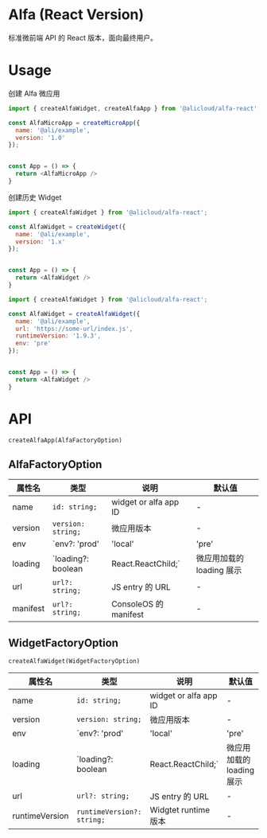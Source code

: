 # Alfa (React Version)

标准微前端 API 的 React 版本，面向最终用户。

# Usage

创建 Alfa 微应用

```javascript
import { createAlfaWidget, createAlfaApp } from '@alicloud/alfa-react';

const AlfaMicroApp = createMicroApp({
  name: '@ali/example',
  version: '1.0'
});


const App = () => {
  return <AlfaMicroApp />
}
```

创建历史 Widget

```javascript
import { createAlfaWidget } from '@alicloud/alfa-react';

const AlfaWidget = createWidget({
  name: '@ali/example',
  version: '1.x'
});


const App = () => {
  return <AlfaWidget />
}
```

```javascript
import { createAlfaWidget } from '@alicloud/alfa-react';

const AlfaWidget = createAlfaWidget({
  name: '@ali/example',
  url: 'https://some-url/index.js',
  runtimeVersion: '1.9.3',
  env: 'pre'
});


const App = () => {
  return <AlfaWidget />
}
```

# API

```createAlfaApp(AlfaFactoryOption)```

## AlfaFactoryOption

| 属性名         | 类型                                       | 说明                    | 默认值    |
| ------------- | ------------------------------------------ | ---------------------- | --------- |
| name            | `id: string;`                              | widget or alfa app ID  | -  |
| version       | `version: string;`                         | 微应用版本               | -  |
| env           | `env?: 'prod' | 'local' | 'pre' | 'daily'` | 当前环境                 | -  |
| loading       | `loading?: boolean | React.ReactChild;`    | 微应用加载的 loading 展示 | -  |
| url           | ```url?: string;```                        | JS entry 的 URL         | - |
| manifest      | ```url?: string;```                   | ConsoleOS 的 manifest         | - |

## WidgetFactoryOption

```createAlfaWidget(WidgetFactoryOption)```

| 属性名         | 类型                                       | 说明                    | 默认值    |
| ------------- | ------------------------------------------ | ---------------------- | --------- |
| name            | `id: string;`                              | widget or alfa app ID  | -  |
| version       | `version: string;`                         | 微应用版本               | -  |
| env           | `env?: 'prod' | 'local' | 'pre' | 'daily'` | 当前环境                 | -  |
| loading       | `loading?: boolean | React.ReactChild;`    | 微应用加载的 loading 展示 | -  |
| url           | ```url?: string;```                        | JS entry 的 URL         | - |
| runtimeVersion| ```runtimeVersion?: string;```             | Widgtet runtime 版本     | - |